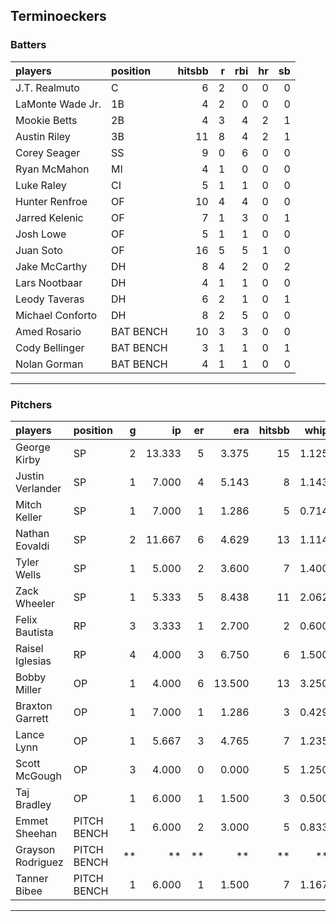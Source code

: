 ## Terminoeckers

### Batters

 
|players          |position  | hitsbb|  r| rbi| hr| sb| 
|:----------------|:---------|------:|--:|---:|--:|--:| 
|J.T. Realmuto    |C         |      6|  2|   0|  0|  0| 
|LaMonte Wade Jr. |1B        |      4|  2|   0|  0|  0| 
|Mookie Betts     |2B        |      4|  3|   4|  2|  1| 
|Austin Riley     |3B        |     11|  8|   4|  2|  1| 
|Corey Seager     |SS        |      9|  0|   6|  0|  0| 
|Ryan McMahon     |MI        |      4|  1|   0|  0|  0| 
|Luke Raley       |CI        |      5|  1|   1|  0|  0| 
|Hunter Renfroe   |OF        |     10|  4|   4|  0|  0| 
|Jarred Kelenic   |OF        |      7|  1|   3|  0|  1| 
|Josh Lowe        |OF        |      5|  1|   1|  0|  0| 
|Juan Soto        |OF        |     16|  5|   5|  1|  0| 
|Jake McCarthy    |DH        |      8|  4|   2|  0|  2| 
|Lars Nootbaar    |DH        |      4|  1|   1|  0|  0| 
|Leody Taveras    |DH        |      6|  2|   1|  0|  1| 
|Michael Conforto |DH        |      8|  2|   5|  0|  0| 
|Amed Rosario     |BAT BENCH |     10|  3|   3|  0|  0| 
|Cody Bellinger   |BAT BENCH |      3|  1|   1|  0|  1| 
|Nolan Gorman     |BAT BENCH |      4|  1|   1|  0|  0| 

* * *

### Pitchers

 
|players           |position    |  g|     ip| er|    era| hitsbb|  whip| so|  w| sv| 
|:-----------------|:-----------|--:|------:|--:|------:|------:|-----:|--:|--:|--:| 
|George Kirby      |SP          |  2| 13.333|  5|  3.375|     15| 1.125|  8|  0|  0| 
|Justin Verlander  |SP          |  1|  7.000|  4|  5.143|      8| 1.143|  5|  0|  0| 
|Mitch Keller      |SP          |  1|  7.000|  1|  1.286|      5| 0.714|  5|  0|  0| 
|Nathan Eovaldi    |SP          |  2| 11.667|  6|  4.629|     13| 1.114|  9|  0|  0| 
|Tyler Wells       |SP          |  1|  5.000|  2|  3.600|      7| 1.400|  6|  0|  0| 
|Zack Wheeler      |SP          |  1|  5.333|  5|  8.438|     11| 2.062|  8|  0|  0| 
|Felix Bautista    |RP          |  3|  3.333|  1|  2.700|      2| 0.600|  7|  0|  2| 
|Raisel Iglesias   |RP          |  4|  4.000|  3|  6.750|      6| 1.500|  6|  1|  3| 
|Bobby Miller      |OP          |  1|  4.000|  6| 13.500|     13| 3.250|  3|  0|  0| 
|Braxton Garrett   |OP          |  1|  7.000|  1|  1.286|      3| 0.429| 13|  0|  0| 
|Lance Lynn        |OP          |  1|  5.667|  3|  4.765|      7| 1.235|  7|  0|  0| 
|Scott McGough     |OP          |  3|  4.000|  0|  0.000|      5| 1.250|  7|  0|  3| 
|Taj Bradley       |OP          |  1|  6.000|  1|  1.500|      3| 0.500|  8|  1|  0| 
|Emmet Sheehan     |PITCH BENCH |  1|  6.000|  2|  3.000|      5| 0.833|  4|  1|  0| 
|Grayson Rodriguez |PITCH BENCH | **|     **| **|     **|     **|    **| **| **| **| 
|Tanner Bibee      |PITCH BENCH |  1|  6.000|  1|  1.500|      7| 1.167|  7|  1|  0| 


* * *



